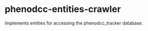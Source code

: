 phenodcc-entities-crawler
=========================

Implements entities for accessing the phenodcc_tracker database.
